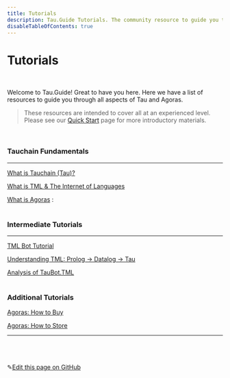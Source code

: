 ```yaml
---
title: Tutorials
description: Tau.Guide Tutorials. The community resource to guide you through all aspects of Tau and Agoras.
disableTableOfContents: true
---
```


# Tutorials

<br>

Welcome to Tau.Guide! Great to have you here. Here we have a list of resources to guide you through all aspects of Tau and Agoras.

> These resources are intended to cover all at an experienced level.<br>
> Please see our [Quick Start](/docs/quick-start/) page for more introductory materials.<br>

<br>

### Tauchain Fundamentals

---

[What is Tauchain (Tau)?](/docs/tutorials/what-is-tauchain) 

[What is TML & The Internet of Languages](/docs/what-is-tml-the-internet-of-languages) 

[What is Agoras](/docs/What-is-Agoras-9be1cf55e80e45ecb93dafa4f902d5d9) :<br><br>

### Intermediate Tutorials

---

[TML Bot Tutorial](/docs/tutorials/tml-bot-Tutorial.md)

[Understanding TML: Prolog -> Datalog -> Tau](/docs/tutorials/understanding-tml-prolog-datalog-tau.md)

[Analysis of TauBot.TML](/docs/tutorials/analysis-of-taubot-tml.md)<br><br>

### Additional Tutorials

[Agoras: How to Buy ](/docs/tutorials/step-by-step-guide-how-to-buy-agoras)

[Agoras: How to Store](/docs/tutorials/step-by-step-guide-how-to-store-agoras.md)

---

<br><br><br>✎[Edit this page on GitHub](https://github.com/TauGuide/tau-guide-documents/blob/master/docs/Tutorials/index.md)